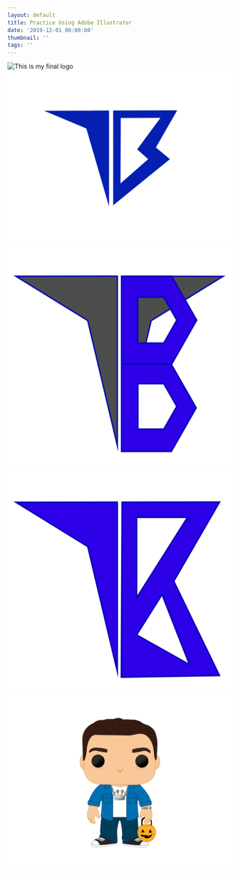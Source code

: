 ```yaml
---
layout: default
title: Practice Using Adobe Illustrator
date: '2019-12-01 00:00:00'
thumbnail: ''
tags: ''
---
```

 <img src="/images/uploads/t8_turbo-copy.svgg" alt="This is my final logo" title= "This is my final logo. it was created using Adobe Illustrator" class="center">

<div class="row">

<div class="column">

  <img src="/images/uploads/newlogo.png" alt="This is a simplistic logo for myself that I designed in illustrator" title= "This is a simplistic logo for myself that I designed in illustrator" class="center">

  </div>

  <div class="column">

 <img src="/images/uploads/t8-logo-copy.svg" alt="here is a slightly more detailed logo" title="here is a slightly more detailed logo" class="center" >

  </div>

  <div class="column">

   <img src="/images/uploads/8-logo-copy.svg" alt="Another iteration of my logo" title="Another iteration of my logo" class="center" >

  </div>

</div>



<img src="/images/uploads/busch_tate_pentool.svg" alt="A pop Vinyl figure of myself that I made" title="A pop Vinyl figure of myself that I made" class="center" >
